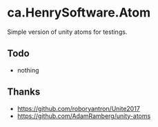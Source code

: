 # ca.HenrySoftware.Atom

Simple version of unity atoms for testings.

## Todo

- nothing

## Thanks

- <https://github.com/roboryantron/Unite2017>
- <https://github.com/AdamRamberg/unity-atoms>
